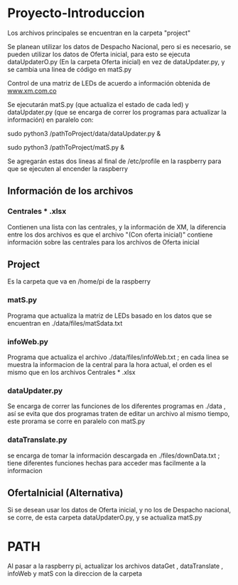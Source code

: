 # Proyecto-Introduccion

Los archivos principales se encuentran en la carpeta "project"

Se planean utilizar los datos de Despacho Nacional, pero si es necesario, se pueden utilizar los datos de Oferta inicial, para esto se ejecuta dataUpdaterO.py (En la carpeta Oferta inicial) en vez de dataUpdater.py, y se cambia una linea de código en matS.py

Control de una matriz de LEDs de acuerdo a información obtenida de www.xm.com.co

Se ejecutarán matS.py (que actualiza el estado de cada led) y dataUpdater.py (que se encarga de correr los programas para actualizar la información) en paralelo con:

sudo python3 /pathToProject/data/dataUpdater.py &

sudo python3 /pathToProject/matS.py &

Se agregarán estas dos lineas al final de /etc/profile en la raspberry para que se ejecuten al encender la raspberry

## Información de los archivos

### Centrales * .xlsx

Contienen una lista con las centrales, y la información de XM, la diferencia entre los dos archivos es que el archivo "(Con oferta inicial)" contiene información sobre las centrales para los archivos de Oferta inicial

## Project

Es la carpeta que va en /home/pi de la raspberry

### matS.py

Programa que actualiza la matriz de LEDs basado en los datos que se encuentran en ./data/files/matSdata.txt

### infoWeb.py

Programa que actualiza el archivo ./data/files/infoWeb.txt ; en cada linea se muestra la informacion de la central para la hora actual, el orden es el mismo que en los archivos Centrales * .xlsx

### dataUpdater.py

Se encarga de correr las funciones de los diferentes programas en ./data , así se evita que dos programas traten de editar un archivo al mismo tiempo, este prorama se corre en paralelo con matS.py

### dataTranslate.py

se encarga de tomar la información descargada en ./files/downData.txt ; tiene diferentes funciones hechas para acceder mas facilmente a la informacion

## OfertaInicial (Alternativa)

Si se desean usar los datos de Oferta inicial, y no los de Despacho nacional, se corre, de esta carpeta dataUpdaterO.py, y se actualiza matS.py

# PATH

Al pasar a la raspberry pi, actualizar los archivos dataGet , dataTranslate , infoWeb y matS con la direccion de la carpeta